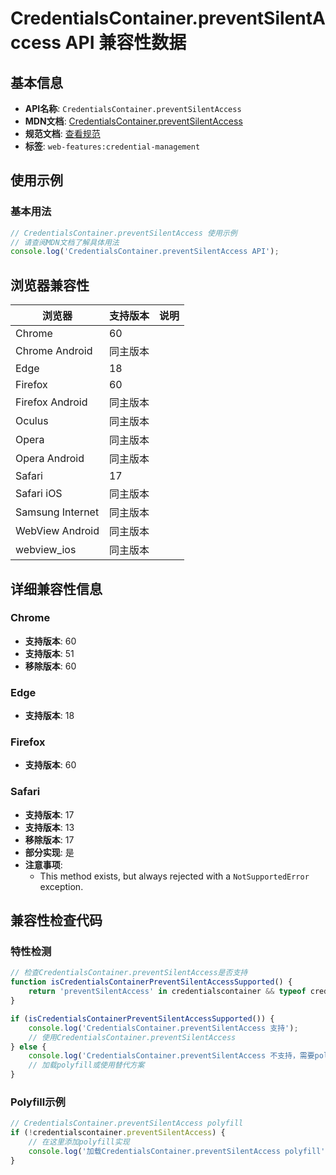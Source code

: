 # CredentialsContainer.preventSilentAccess API 兼容性数据

## 基本信息

- **API名称**: `CredentialsContainer.preventSilentAccess`
- **MDN文档**: [CredentialsContainer.preventSilentAccess](https://developer.mozilla.org/docs/Web/API/CredentialsContainer/preventSilentAccess)
- **规范文档**: [查看规范](https://w3c.github.io/webappsec-credential-management/#dom-credentialscontainer-preventsilentaccess)
- **标签**: `web-features:credential-management`

## 使用示例

### 基本用法

```javascript
// CredentialsContainer.preventSilentAccess 使用示例
// 请查阅MDN文档了解具体用法
console.log('CredentialsContainer.preventSilentAccess API');
```

## 浏览器兼容性

| 浏览器 | 支持版本 | 说明 |
|--------|----------|------|
| Chrome | 60 |  |
| Chrome Android | 同主版本 |  |
| Edge | 18 |  |
| Firefox | 60 |  |
| Firefox Android | 同主版本 |  |
| Oculus | 同主版本 |  |
| Opera | 同主版本 |  |
| Opera Android | 同主版本 |  |
| Safari | 17 |  |
| Safari iOS | 同主版本 |  |
| Samsung Internet | 同主版本 |  |
| WebView Android | 同主版本 |  |
| webview_ios | 同主版本 |  |

## 详细兼容性信息

### Chrome

- **支持版本**: 60
- **支持版本**: 51
- **移除版本**: 60

### Edge

- **支持版本**: 18

### Firefox

- **支持版本**: 60

### Safari

- **支持版本**: 17
- **支持版本**: 13
- **移除版本**: 17
- **部分实现**: 是
- **注意事项**:
  - This method exists, but always rejected with a `NotSupportedError` exception.

## 兼容性检查代码

### 特性检测

```javascript
// 检查CredentialsContainer.preventSilentAccess是否支持
function isCredentialsContainerPreventSilentAccessSupported() {
    return 'preventSilentAccess' in credentialscontainer && typeof credentialscontainer.preventSilentAccess === 'function';
}

if (isCredentialsContainerPreventSilentAccessSupported()) {
    console.log('CredentialsContainer.preventSilentAccess 支持');
    // 使用CredentialsContainer.preventSilentAccess
} else {
    console.log('CredentialsContainer.preventSilentAccess 不支持，需要polyfill');
    // 加载polyfill或使用替代方案
}
```

### Polyfill示例

```javascript
// CredentialsContainer.preventSilentAccess polyfill
if (!credentialscontainer.preventSilentAccess) {
    // 在这里添加polyfill实现
    console.log('加载CredentialsContainer.preventSilentAccess polyfill');
}
```

